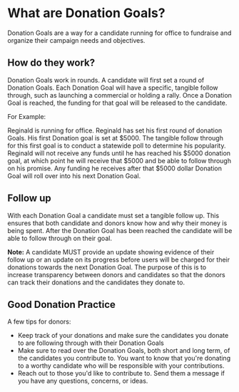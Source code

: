 # What are Donation Goals? #
Donation Goals are a way for a candidate running for office to fundraise and 
organize their campaign needs and objectives.

## How do they work? ##
Donation Goals work in rounds. A candidate will first set a round of Donation 
Goals. Each Donation Goal will have a specific, tangible follow through, such 
as launching a commercial or holding a rally. Once a Donation Goal is reached, 
the funding for that goal will be released to the candidate.

For Example:

Reginald is running for office. Reginald has set his first round of donation 
Goals. His first Donation goal is set at $5000. The tangible follow through for 
this first goal is to conduct a statewide poll to determine his popularity. 
Reginald will not receive any funds until he has reached his $5000 donation 
goal, at which point he will receive that $5000 and be able 
to follow through on his promise. Any funding he receives after that $5000 
dollar Donation Goal will roll over into his next Donation Goal.

##  Follow up ##
With each Donation Goal a candidate must set a tangible follow up. This 
ensures that both candidate and donors know how and why their money is being 
spent. After the Donation Goal has been reached the candidate will be able to 
follow through on their goal.

**Note:** A candidate MUST provide an update showing evidence of their 
follow up or an update on its progress before users 
will be charged for their donations towards the next Donation Goal. 
The purpose of this is to increase transparency between donors and candidates 
so that the donors can track their donations and the candidates they donate 
to.

## Good Donation Practice ##
A few tips for donors:

- Keep track of your donations and make sure the candidates you donate to are 
  following through with their Donation Goals
- Make sure to read over the Donation Goals, both short and long term, of the 
  candidates you contribute to. You want to know that you're donating to a 
  worthy candidate who will be responsible with your contributions.
- Reach out to those you'd like to contribute to. Send them a message if you 
  have any questions, concerns, or ideas.
